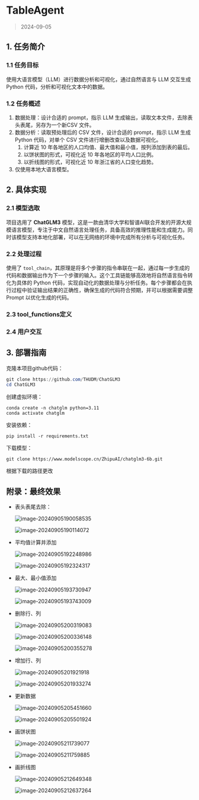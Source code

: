 # TableAgent

> 2024-09-05

## 1. 任务简介

### 1.1 任务目标

使用大语言模型（LLM）进行数据分析和可视化，通过自然语言与 LLM 交互生成 Python 代码，分析和可视化文本中的数据。

### 1.2 任务概述

1. 数据处理：设计合适的 prompt，指示 LLM 生成输出，读取文本文件，去除表头表尾，另存为一个新CSV 文件。
2. 数据分析：读取预处理后的 CSV 文件，设计合适的 prompt，指示 LLM 生成 Python 代码，对单个 CSV 文件进行增删改查以及数据可视化。
   1. 计算近 10 年各地区的人口均值、最大值和最小值，按列添加到表的最后。
   2. 以饼状图的形式，可视化近 10 年各地区的平均人口比例。
   3. 以折线图的形式，可视化近 10 年浙江省的人口变化趋势。
3. 仅使用本地大语言模型。



## 2. 具体实现

### 2.1 模型选取

项目选用了 **ChatGLM3** 模型，这是一款由清华大学和智谱AI联合开发的开源大规模语言模型，专注于中文自然语言处理任务，具备高效的推理性能和生成能力。同时该模型支持本地化部署，可以在无网络的环境中完成所有分析与可视化任务。

### 2.2 处理过程

使用了 `tool_chain`，其原理是将多个步骤的指令串联在一起，通过每一步生成的代码和数据输出作为下一个步骤的输入。这个工具链能够高效地将自然语言指令转化为具体的 Python 代码，实现自动化的数据处理与分析任务。每个步骤都会在执行过程中验证输出结果的正确性，确保生成的代码符合预期，并可以根据需要调整 Prompt 以优化生成的代码。

### 2.3 tool_functions定义



### 2.4 用户交互







## 3. 部署指南

克隆本项目github代码：

```powershell
git clone https://github.com/THUDM/ChatGLM3
cd ChatGLM3
```

创建虚拟环境：

```text
conda create -n chatglm python=3.11
conda activate chatglm
```

安装依赖：

```text
pip install -r requirements.txt
```

下载模型：

```
git clone https://www.modelscope.cn/ZhipuAI/chatglm3-6b.git
```

根据下载的路径更改



## 附录：最终效果

* 表头表尾去除：

  ![image-20240905190058535](assets/image-20240905190058535.png)

  ![image-20240905190114072](assets/image-20240905190114072.png)

* 平均值计算并添加

  ![image-20240905192248986](assets/image-20240905192248986.png)

  ![image-20240905192324317](assets/image-20240905192324317.png)

* 最大、最小值添加

  ![image-20240905193730947](assets/image-20240905193730947.png)

  ![image-20240905193743009](assets/image-20240905193743009.png)

* 删除行、列

  ![image-20240905200319083](assets/image-20240905200319083.png)

  ![image-20240905200336148](assets/image-20240905200336148.png)

  ![image-20240905200355278](assets/image-20240905200355278.png)

* 增加行、列

  ![image-20240905201921918](assets/image-20240905201921918.png)

  ![image-20240905201933274](assets/image-20240905201933274.png)

* 更新数据

  ![image-20240905205451660](assets/image-20240905205451660.png)

  ![image-20240905205501924](assets/image-20240905205501924.png)

* 画饼状图

  ![image-20240905211739077](assets/image-20240905211739077.png)

  ![image-20240905211759885](assets/image-20240905211759885.png)

* 画折线图

  ![image-20240905212649348](assets/image-20240905212649348.png)

  ![image-20240905212637264](assets/image-20240905212637264.png)

  

  
